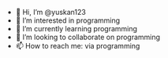 - 👋 Hi, I’m @yuskan123
- 👀 I’m interested in programming
- 🌱 I’m currently learning programming
- 💞️ I’m looking to collaborate on programming
- 📫 How to reach me: via programming

